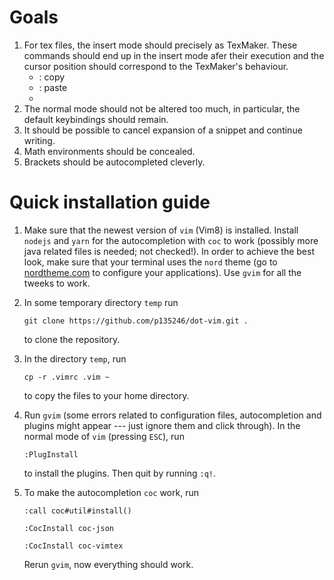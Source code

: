 # Goals

1. For tex files, the insert mode should precisely as TexMaker. These commands should end up in the insert mode afer their execution and the cursor position should correspond to the TexMaker's behaviour.
      * <C-C>: copy
      * <C-V>: paste
      * <C-XYZTU>
2. The normal mode should not be altered too much, in particular, the default keybindings should remain.
3. It should be possible to cancel expansion of a snippet and continue writing.
4. Math environments should be concealed.
5. Brackets should be autocompleted cleverly.

# Quick installation guide

1. Make sure that the newest version of `vim` (Vim8) is installed. Install `nodejs` and `yarn` for the autocompletion with `coc` to work (possibly more java related files is needed; not checked!). In order to achieve the best look, make sure that your terminal uses the `nord` theme (go to [nordtheme.com](https://www.nordtheme.com/ports) to configure your applications). Use `gvim` for all the tweeks to work.


2. In some temporary directory `temp` run

   ``git clone https://github.com/p135246/dot-vim.git .``
   
   to clone the repository.
3. In the directory `temp`, run

   ``cp -r .vimrc .vim ~``
   
   to copy the files to your home directory.
4. Run `gvim` (some errors related to configuration files, autocompletion and plugins might appear --- just ignore them and click through). In the normal mode of `vim` (pressing `ESC`), run

    ``:PlugInstall``
    
    to install the plugins. Then quit by running `:q!`.
5. To make the autocompletion `coc` work, run

    ``:call coc#util#install()``
    
    ``:CocInstall coc-json``
    
    ``:CocInstall coc-vimtex``
    
    Rerun `gvim`, now everything should work.
